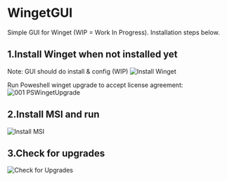 ﻿# WingetGUI

Simple GUI for Winget (WIP = Work In Progress).
Installation steps below.


1.Install Winget when not installed yet
---------------------------------------
Note: GUI should do install & config (WIP)
![Install Winget](https://user-images.githubusercontent.com/43472567/173564504-62186a8c-18f0-498d-942a-c7dcb54ad0a1.png)

Run Poweshell winget upgrade to accept license agreement:
![001 PSWingetUpgrade](https://user-images.githubusercontent.com/43472567/173565682-2a31f35d-9efb-472f-b171-fadc369f4070.png)

2.Install MSI and run
----------------------
![Install MSI](https://user-images.githubusercontent.com/43472567/173563928-ce7a33f2-a8ca-4a3f-b015-ba002cf3b92d.png)

3.Check for upgrades
----------------------
![Check for Upgrades](https://user-images.githubusercontent.com/43472567/173564920-0269f6d1-e2f6-4d4b-b38b-3c841a4b7071.png)
